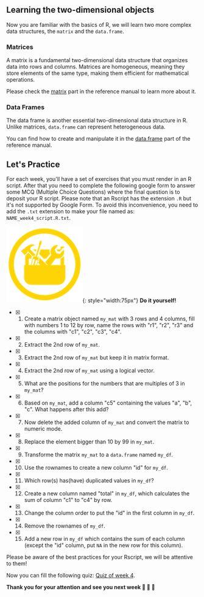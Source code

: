 ## Learning the two-dimensional objects

Now you are familiar with the basics of R,
we will learn two more complex data structures, the `matrix` and the `data.frame`.


### Matrices

A matrix is a fundamental two-dimensional data structure that organizes data into rows and columns.
Matrices are homogeneous, meaning they store elements of the same type, making them efficient for mathematical operations.

Please check the [matrix](r06_df_matrices.md) part in the reference manual to learn more about it.

### Data Frames

The data frame is another essential two-dimensional data structure in R.
Unlike matrices, `data.frame` can represent heterogeneous data.

You can find how to create and manipulate it in the [data.frame](r06_df_matrices.md) part of the reference manual.


## Let's Practice

For each week, you'll have a set of exercises that you must render in an R script. 
After that you need to complete the following google form to answer some MCQ (Multiple
Choice Questions) where the final question is to deposit your R script.
Please note that an Rscript has the extension `.R` but it's not supported by Google Form.
To avoid this inconvenience, you need to add the `.txt` extension to make your file named as: `NAME_week4_script.R.txt`. 

![](images/toolbox-do-it-yourself.png){: style="width:75px"} **Do it yourself!**

- [x] 1. Create a matrix object named `my_mat` with 3 rows and 4 columns,
fill with numbers 1 to 12 by row,
name the rows with "r1", "r2", "r3" and the columns with "c1", "c2", "c3", "c4".
- [x] 2. Extract the 2nd row of `my_mat`.
- [x] 3. Extract the 2nd row of `my_mat` but keep it in matrix format.
- [x] 4. Extract the 2nd row of `my_mat` using a logical vector.
- [x] 5. What are the positions for the numbers that are multiples of 3 in `my_mat`?
- [x] 6. Based on `my_mat`, add a column "c5" containing the values "a", "b", "c". What happens after this add?
- [x] 7. Now delete the added column of `my_mat` and convert the matrix to numeric mode.
- [x] 8. Replace the element bigger than 10 by 99 in `my_mat`.
- [x] 9. Transforme the matrix `my_mat` to a `data.frame` named `my_df`.
- [x] 10. Use the rownames to create a new column "id" for `my_df`.
- [x] 11. Which row(s) has(have) duplicated values in `my_df`?
- [x] 12. Create a new column named "total" in `my_df`, which calculates the sum of column "c1" to "c4" by row.
- [x] 13. Change the column order to put the "id" in the first column in `my_df`.
- [x] 14. Remove the rownames of `my_df`.
- [x] 15. Add a new row in `my_df` which contains the sum of each column (except the "id" column, put `NA` in the new row for this column).

Please be aware of the best practices for your Rscript, we will be attentive to them!

Now you can fill the following quiz: [Quiz of week 4](https://forms.gle/9ge6VxjL9dmFapJK6).


**Thank you for your attention and see you next week :clap: :clap: :clap:**